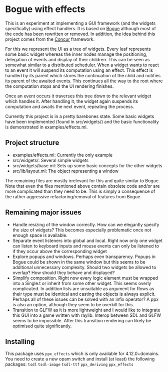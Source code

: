 # Bogue with effects

This is an experiment at implementing a GUI framework (and the widgets specifically) using effect handlers. It is based on [Bogue](https://github.com/sanette/bogue) although most of the code has been rewritten or removed. In addition, the idea behind this project comes from the [Concur](https://ajnsit.github.io/concur-documentation/title-page.html) framework.

For this we represent the UI as a tree of widgets. Every leaf represents some basic widget whereas the inner nodes manage the positioning, delegation of events and display of their children. This can be seen as somewhat similar to a distributed scheduler. When a widget wants to react to an event it will suspend its computation using an effect. This effect is handled by its parent which stores the continuation of the child and notifies its parent of the awaited events. This continues all the way to the root where the computation stops and the UI rendering finishes.

Once an event occurs it traverses this tree down to the relevant widget which handles it. After handling it, the widget again suspends its computation and awaits the next event, repeating the process.

Currently this project is in a pretty barebones state. Some basic widgets have been implemented (found in src/widgets/) and the basic functionality is demonstrated in examples/effects.ml.

## Project structure
* examples/effects.ml: Currently the only example
* src/widgets/: Several simple widgets
* src/widgets/base.ml: Sets up some basic concepts for the other widgets
* src/lib/layout.ml: The object representing a window

The remaining files are mostly irrelevant for this and quite similar to Bogue. Note that even the files mentioned above contain obsolete code and/or are more complicated than they need to be. This is simply a consequence of the rather aggressive refactoring/removal of features from Bogue.

## Remaining major issues
* Handle resizing of the window correctly. How can we elegantly specify the size of widgets? This becomes especially problematic once not enough space is available.
* Separate event listeners into global and local. Right now only one widget can listen to keyboard inputs and mouse events can only be listened to if they occur above the corresponding widget
* Explore popups and windows. Perhaps even transparency. Popups in Bogue could be shown in the same window but this seems to be additional unnecessary complexity. Should two widgets be allowed to overlap? How should they behave and displayed?
* Simplify composition. Right now every logic element must be wrapped into a Single.t or inherit from some other widget. This seems overly complicated. In addition lists are unsuitable as argument for Rows as their type must be identical and casting the objects is always explicit. Perhaps all of these issues can be solved with an infix operator? A ppx is also an option, although they seem to be overkill for this.
* Transition to GLFW as it is more lightweight and I would like to integrate this GUI into a game written with raylib. Interop between SDL and GLFW seems to be impossible. After this transition rendering can likely be optimised quite significantly.

## Installing

This package uses `ppx_effects` which is only available for 4.12.0+domains. You need to create a new opam switch and install (at least) the following packages:
`tsdl` `tsdl-image` `tsdl-ttf` `ppx_deriving` `ppx_effects`
